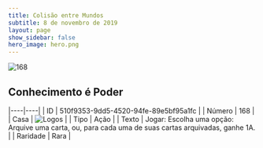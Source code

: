 ```yaml
---
title: Colisão entre Mundos
subtitle: 8 de novembro de 2019
layout: page
show_sidebar: false
hero_image: hero.png
---
```


![168](https://cdn.keyforgegame.com/media/card_front/pt/452_168_FVVX52Q3W3WF_pt.png)

## Conhecimento é Poder

|----|----|
| ID | 510f9353-9dd5-4520-94fe-89e5bf95a1fc |
| Número | 168 |
| Casa | ![Logos](https://archonarcana.com/images/thumb/c/ce/Logos.png/22px-Logos.png "Logos") |
| Tipo | Ação |
| Texto | Jogar: Escolha uma opção: Arquive uma carta, ou, para cada uma de suas cartas arquivadas, ganhe 1A. |
| Raridade | Rara |
